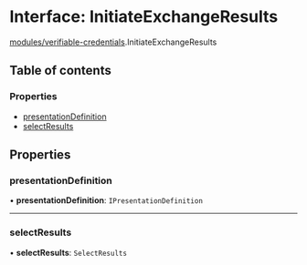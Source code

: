 # Interface: InitiateExchangeResults

[modules/verifiable-credentials](../modules/modules_verifiable_credentials.md).InitiateExchangeResults

## Table of contents

### Properties

- [presentationDefinition](modules_verifiable_credentials.InitiateExchangeResults.md#presentationdefinition)
- [selectResults](modules_verifiable_credentials.InitiateExchangeResults.md#selectresults)

## Properties

### presentationDefinition

• **presentationDefinition**: `IPresentationDefinition`

___

### selectResults

• **selectResults**: `SelectResults`
